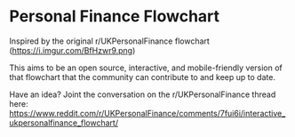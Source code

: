 # Personal Finance Flowchart

Inspired by the original r/UKPersonalFinance flowchart (https://i.imgur.com/BfHzwr9.png)

This aims to be an open source, interactive, and mobile-friendly version of that flowchart that the community can contribute to and keep up to date.

Have an idea? Joint the conversation on the r/UKPersonalFinance thread here: https://www.reddit.com/r/UKPersonalFinance/comments/7fui6i/interactive_ukpersonalfinance_flowchart/